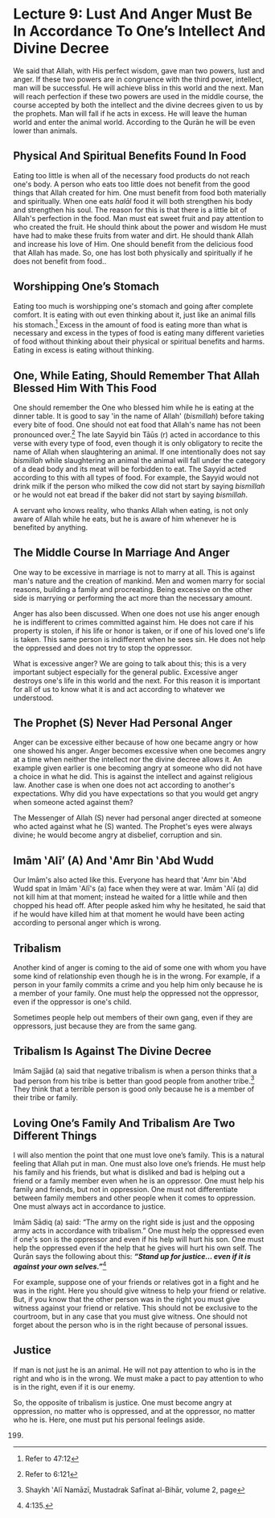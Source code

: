 Lecture 9: Lust And Anger Must Be In Accordance To One’s Intellect And Divine Decree
====================================================================================

We said that Allah, with His perfect wisdom, gave man two powers, lust
and anger. If these two powers are in congruence with the third power,
intellect, man will be successful. He will achieve bliss in this world
and the next. Man will reach perfection if these two powers are used in
the middle course, the course accepted by both the intellect and the
divine decrees given to us by the prophets. Man will fall if he acts in
excess. He will leave the human world and enter the animal world.
According to the Qurān he will be even lower than animals.

Physical And Spiritual Benefits Found In Food
---------------------------------------------

Eating too little is when all of the necessary food products do not
reach one's body. A person who eats too little does not benefit from the
good things that Allah created for him. One must benefit from food both
materially and spiritually. When one eats *halāl* food it will both
strengthen his body and strengthen his soul. The reason for this is that
there is a little bit of Allah's perfection in the food. Man must eat
sweet fruit and pay attention to who created the fruit. He should think
about the power and wisdom He must have had to make these fruits from
water and dirt. He should thank Allah and increase his love of Him. One
should benefit from the delicious food that Allah has made. So, one has
lost both physically and spiritually if he does not benefit from food..

Worshipping One’s Stomach
-------------------------

Eating too much is worshipping one's stomach and going after complete
comfort. It is eating with out even thinking about it, just like an
animal fills his stomach.[^1] Excess in the amount of food is eating
more than what is necessary and excess in the types of food is eating
many different varieties of food without thinking about their physical
or spiritual benefits and harms. Eating in excess is eating without
thinking.

One, While Eating, Should Remember That Allah Blessed Him With This Food
------------------------------------------------------------------------

One should remember the One who blessed him while he is eating at the
dinner table. It is good to say 'in the name of Allah' (*bismillah*)
before taking every bite of food. One should not eat food that Allah's
name has not been pronounced over.[^2] The late Sayyid bin Tāūs (r)
acted in accordance to this verse with every type of food, even though
it is only obligatory to recite the name of Allah when slaughtering an
animal. If one intentionally does not say *bismillah* while slaughtering
an animal the animal will fall under the category of a dead body and its
meat will be forbidden to eat. The Sayyid acted according to this with
all types of food. For example, the Sayyid would not drink milk if the
person who milked the cow did not start by saying *bismillah* or he
would not eat bread if the baker did not start by saying *bismillah*.

A servant who knows reality, who thanks Allah when eating, is not only
aware of Allah while he eats, but he is aware of him whenever he is
benefited by anything.

The Middle Course In Marriage And Anger
---------------------------------------

One way to be excessive in marriage is not to marry at all. This is
against man's nature and the creation of mankind. Men and women marry
for social reasons, building a family and procreating. Being excessive
on the other side is marrying or performing the act more than the
necessary amount.

Anger has also been discussed. When one does not use his anger enough he
is indifferent to crimes committed against him. He does not care if his
property is stolen, if his life or honor is taken, or if one of his
loved one's life is taken. This same person is indifferent when he sees
sin. He does not help the oppressed and does not try to stop the
oppressor.

What is excessive anger? We are going to talk about this; this is a very
important subject especially for the general public. Excessive anger
destroys one's life in this world and the next. For this reason it is
important for all of us to know what it is and act according to whatever
we understood.

The Prophet (S) Never Had Personal Anger
----------------------------------------

Anger can be excessive either because of how one became angry or how one
showed his anger. Anger becomes excessive when one becomes angry at a
time when neither the intellect nor the divine decree allows it. An
example given earlier is one becoming angry at someone who did not have
a choice in what he did. This is against the intellect and against
religious law. Another case is when one does not act according to
another's expectations. Why did you have expectations so that you would
get angry when someone acted against them?

The Messenger of Allah (S) never had personal anger directed at someone
who acted against what he (S) wanted. The Prophet's eyes were always
divine; he would become angry at disbelief, corruption and sin.

Imām ‛Alī’ (A) And ‛Amr Bin ‛Abd Wudd
-------------------------------------

Our Imām's also acted like this. Everyone has heard that ‛Amr bin ‛Abd
Wudd spat in Imām ‛Alī's (a) face when they were at war. Imām ‛Alī (a)
did not kill him at that moment; instead he waited for a little while
and then chopped his head off. After people asked him why he hesitated,
he said that if he would have killed him at that moment he would have
been acting according to personal anger which is wrong.

Tribalism
---------

Another kind of anger is coming to the aid of some one with whom you
have some kind of relationship even though he is in the wrong. For
example, if a person in your family commits a crime and you help him
only because he is a member of your family. One must help the oppressed
not the oppressor, even if the oppressor is one's child.

Sometimes people help out members of their own gang, even if they are
oppressors, just because they are from the same gang.

Tribalism Is Against The Divine Decree
--------------------------------------

Imām Sajjād (a) said that negative tribalism is when a person thinks
that a bad person from his tribe is better than good people from another
tribe.[^3] They think that a terrible person is good only because he is
a member of their tribe or family.

Loving One’s Family And Tribalism Are Two Different Things
----------------------------------------------------------

I will also mention the point that one must love one’s family. This is a
natural feeling that Allah put in man. One must also love one’s friends.
He must help his family and his friends, but what is disliked and bad is
helping out a friend or a family member even when he is an oppressor.
One must help his family and friends, but not in oppression. One must
not differentiate between family members and other people when it comes
to oppression. One must always act in accordance to justice.

Imām Sādiq (a) said: “The army on the right side is just and the
opposing army acts in accordance with tribalism.” One must help the
oppressed even if one's son is the oppressor and even if his help will
hurt his son. One must help the oppressed even if the help that he gives
will hurt his own self. The Qurān says the following about this:
***“Stand up for justice… even if it is against your own selves.”***[^4]

For example, suppose one of your friends or relatives got in a fight and
he was in the right. Here you should give witness to help your friend or
relative. But, if you know that the other person was in the right you
must give witness against your friend or relative. This should not be
exclusive to the courtroom, but in any case that you must give witness.
One should not forget about the person who is in the right because of
personal issues.

Justice
-------

If man is not just he is an animal. He will not pay attention to who is
in the right and who is in the wrong. We must make a pact to pay
attention to who is in the right, even if it is our enemy.

So, the opposite of tribalism is justice. One must become angry at
oppression, no matter who is oppressed, and at the oppressor, no matter
who he is. Here, one must put his personal feelings aside.

[^1]: Refer to 47:12

[^2]: Refer to 6:121

[^3]: Shaykh ‛Alī Namāzī, Mustadrak Safīnat al-Bihār, volume 2, page
199.

[^4]: 4:135.


